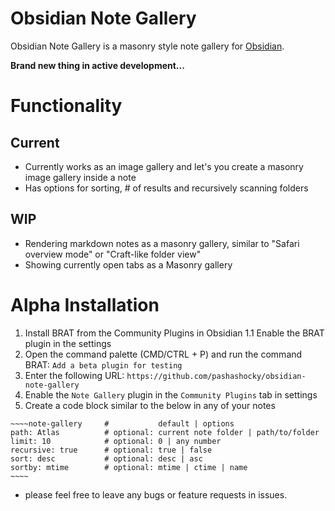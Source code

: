 # Obsidian Note Gallery
Obsidian Note Gallery is a masonry style note gallery for [Obsidian](https://obsidian.md/).

**Brand new thing in active development...**

# Functionality
## Current
- Currently works as an image gallery and let's you create a masonry image gallery inside a note
- Has options for sorting, # of results and recursively scanning folders

## WIP
- Rendering markdown notes as a masonry gallery, similar to "Safari overview mode" or "Craft-like folder view"
- Showing currently open tabs as a Masonry gallery

# Alpha Installation
1. Install BRAT from the Community Plugins in Obsidian
  1.1 Enable the BRAT plugin in the settings
2. Open the command palette (CMD/CTRL + P) and run the command BRAT: `Add a beta plugin for testing`
3. Enter the following URL: `https://github.com/pashashocky/obsidian-note-gallery`
4. Enable the `Note Gallery` plugin in the `Community Plugins` tab in settings
5. Create a code block similar to the below in any of your notes

```
~~~~note-gallery     #           default | options
path: Atlas          # optional: current note folder | path/to/folder
limit: 10            # optional: 0 | any number
recursive: true      # optional: true | false
sort: desc           # optional: desc | asc
sortby: mtime        # optional: mtime | ctime | name
~~~~
```

- please feel free to leave any bugs or feature requests in issues.
